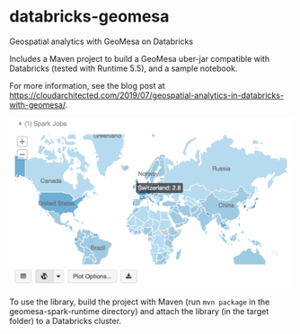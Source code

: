 # databricks-geomesa
Geospatial analytics with GeoMesa on Databricks

Includes a Maven project to build a GeoMesa uber-jar compatible with Databricks (tested with Runtime 5.5), and a sample notebook.

For more information, see the blog post at https://cloudarchitected.com/2019/07/geospatial-analytics-in-databricks-with-geomesa/.

![airport density](images/airport-density.png)

To use the library, build the project with Maven (run `mvn package` in the geomesa-spark-runtime directory) and attach the library (in the target folder) to a Databricks cluster.